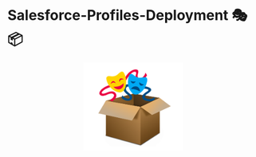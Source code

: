 # Salesforce-Profiles-Deployment 🎭📦


<p align="center"><img src ="assets/Logo.png" alt="logo" width="200"/></p>
